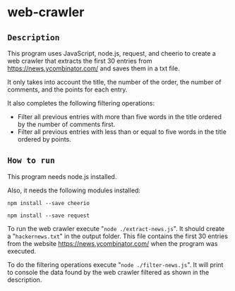# web-crawler

## `Description`

This program uses JavaScript, node.js, request, and cheerio to create a web crawler that extracts the first 30 entries from https://news.ycombinator.com/ and saves them in a txt file.

It only takes into account the title, the number of the order, the number of comments, and the points for each entry.

It also completes the following filtering operations:
<ul>
  <li>Filter all previous entries with more than five words in the title ordered by the number of comments first.</li>
  <li>Filter all previous entries with less than or equal to five words in the title ordered by points.</li>
</ul>

## `How to run`

This program needs node.js installed.

Also, it needs the following modules installed:

`npm install --save cheerio`

`npm install --save request`

To run the web crawler execute "`node ./extract-news.js`". It should create a "`hackernews.txt`" in the output folder. This file contains the first 30 entries from the website https://news.ycombinator.com/ when the program was executed.

To do the filtering operations execute "`node ./filter-news.js`". It will print to console the data found by the web crawler filtered as shown in the description.